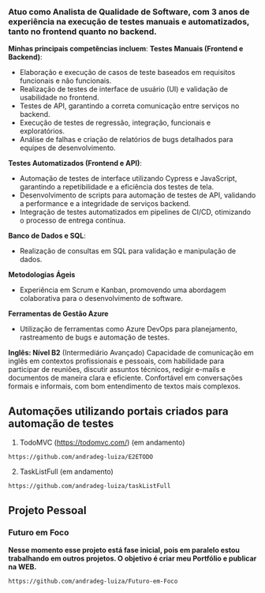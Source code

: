 ### Atuo como Analista de Qualidade de Software, com 3 anos de experiência na execução de testes manuais e automatizados, tanto no frontend quanto no backend.

**Minhas principais competências incluem**: 
**Testes Manuais (Frontend e Backend)**: 
- Elaboração e execução de casos de teste baseados em requisitos funcionais e não funcionais. 
- Realização de testes de interface de usuário (UI) e validação de usabilidade no frontend. 
- Testes de API, garantindo a correta comunicação entre serviços no backend. 
- Execução de testes de regressão, integração, funcionais e exploratórios. 
- Análise de falhas e criação de relatórios de bugs detalhados para equipes de desenvolvimento. 

**Testes Automatizados (Frontend e API)**: 
- Automação de testes de interface utilizando Cypress e JavaScript, garantindo a repetibilidade e a eficiência dos testes de tela. 
- Desenvolvimento de scripts para automação de testes de API, validando a performance e a integridade de serviços backend. 
- Integração de testes automatizados em pipelines de CI/CD, otimizando o processo de entrega contínua. 

**Banco de Dados e SQL**: 
- Realização de consultas em SQL para validação e manipulação de dados. 

**Metodologias Ágeis**
- Experiência em Scrum e Kanban, promovendo uma abordagem colaborativa para o desenvolvimento de software.

**Ferramentas de Gestão Azure**
- Utilização de ferramentas como Azure DevOps para planejamento, rastreamento de bugs e automação de testes.

**Inglês: Nível B2** (Intermediário Avançado) 
Capacidade de comunicação em inglês em contextos profissionais e pessoais, com habilidade para participar de reuniões, discutir assuntos técnicos, redigir e-mails e documentos de maneira clara e eficiente. Confortável em conversações formais e informais, com bom entendimento de textos mais complexos. 

## Automações utilizando portais criados para automação de testes 

1. TodoMVC (https://todomvc.com/) (em andamento)
```
https://github.com/andradeg-luiza/E2ETODO
```
2.  TaskListFull (em andamento)
```
https://github.com/andradeg-luiza/taskListFull
```

## Projeto Pessoal
### Futuro em Foco 
**Nesse momento esse projeto está fase inicial, pois em paralelo estou trabalhando em outros projetos. O objetivo é criar meu Portfólio e publicar na WEB.**
```
https://github.com/andradeg-luiza/Futuro-em-Foco
```
